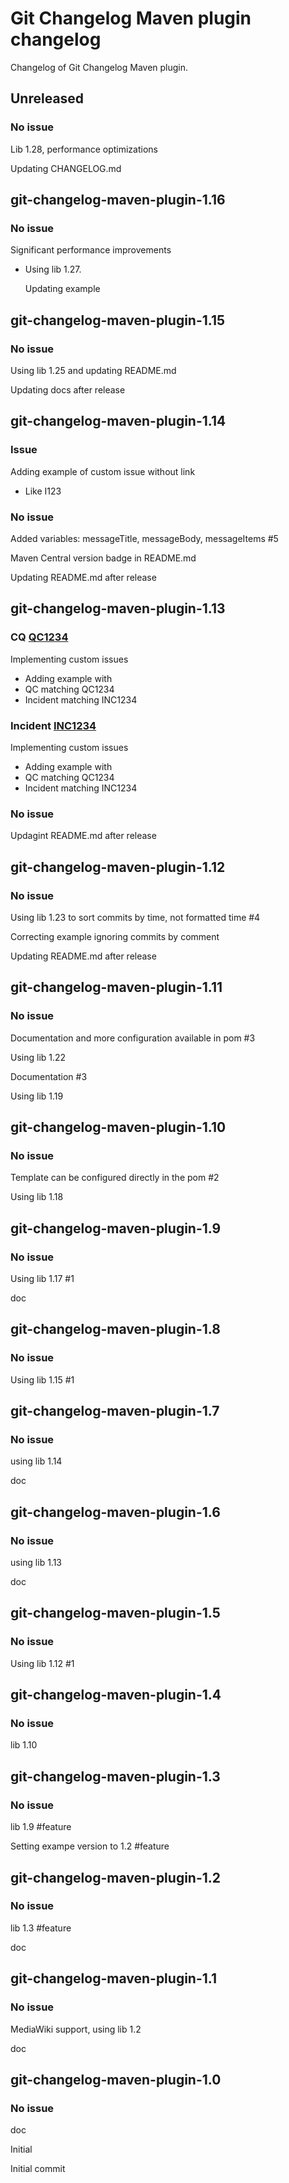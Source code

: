 # Git Changelog Maven plugin changelog

Changelog of Git Changelog Maven plugin.

## Unreleased
### No issue
   Lib 1.28, performance optimizations

   Updating CHANGELOG.md



## git-changelog-maven-plugin-1.16
### No issue
   Significant performance improvements

 * Using lib 1.27.

   Updating example



## git-changelog-maven-plugin-1.15
### No issue
   Using lib 1.25 and updating README.md

   Updating docs after release



## git-changelog-maven-plugin-1.14
### Issue
   Adding example of custom issue without link

 * Like I123


### No issue
   Added variables: messageTitle, messageBody, messageItems #5

   Maven Central version badge in README.md

   Updating README.md after release



## git-changelog-maven-plugin-1.13
### CQ [QC1234](http://cq/1234) 
   Implementing custom issues

 * Adding example with
  * QC matching QC1234
  * Incident matching INC1234


### Incident [INC1234](http://inc/INC1234) 
   Implementing custom issues

 * Adding example with
  * QC matching QC1234
  * Incident matching INC1234


### No issue
   Updagint README.md after release



## git-changelog-maven-plugin-1.12
### No issue
   Using lib 1.23 to sort commits by time, not formatted time #4

   Correcting example ignoring commits by comment

   Updating README.md after release



## git-changelog-maven-plugin-1.11
### No issue
   Documentation and more configuration available in pom #3

   Using lib 1.22

   Documentation #3

   Using lib 1.19



## git-changelog-maven-plugin-1.10
### No issue
   Template can be configured directly in the pom #2

   Using lib 1.18



## git-changelog-maven-plugin-1.9
### No issue
   Using lib 1.17 #1

   doc



## git-changelog-maven-plugin-1.8
### No issue
   Using lib 1.15 #1



## git-changelog-maven-plugin-1.7
### No issue
   using lib 1.14

   doc



## git-changelog-maven-plugin-1.6
### No issue
   using lib 1.13

   doc



## git-changelog-maven-plugin-1.5
### No issue
   Using lib 1.12 #1



## git-changelog-maven-plugin-1.4
### No issue
   lib 1.10



## git-changelog-maven-plugin-1.3
### No issue
   lib 1.9 #feature

   Setting exampe version to 1.2 #feature



## git-changelog-maven-plugin-1.2
### No issue
   lib 1.3 #feature

   doc



## git-changelog-maven-plugin-1.1
### No issue
   MediaWiki support, using lib 1.2

   doc



## git-changelog-maven-plugin-1.0
### No issue
   doc

   Initial

   Initial commit



